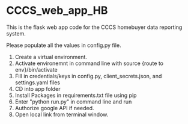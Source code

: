 # CCCS_web_app_HB
This is the flask web app code for the CCCS homebuyer data reporting system. 

Please populate all the values in config.py file. 

1. Create a virtual environment.
2. Activate environemnt in command line with source {route to env}/bin/activate 
3. Fill in credentials/keys in config.py, client_secrets.json, and settings.yaml files
4. CD into app folder
5. Install Packages in requirements.txt file using pip
6. Enter "python run.py" in command line and run
7. Authorize google API if needed.
8. Open local link from terminal window.











